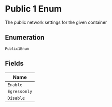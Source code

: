 
# Public 1 Enum

The public network settings for the given container

## Enumeration

`Public1Enum`

## Fields

| Name |
|  --- |
| `Enable` |
| `Egressonly` |
| `Disable` |

